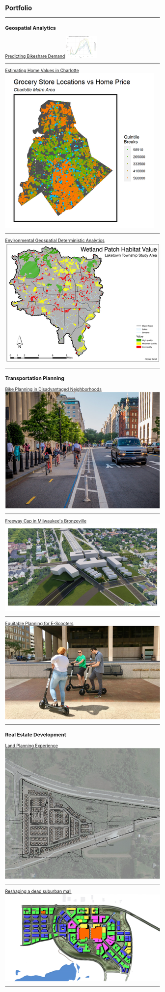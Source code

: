 ## Portfolio

---

### Geospatial Analytics

[Predicting Bikeshare Demand](/sample_page)
<img src="images/Bikeshare/bikeshare_header.png?raw=true" width="100"/>

---
[Estimating Home Values in Charlotte](/sample_page)
<img src="images/508/CLT_header.png?raw=true"/>

---
[Environmental Geospatial Deterministic Analytics](/sample_page)
<img src="images/UMN/runck_header.png?raw=true"/>

---

### Transportation Planning

[Bike Planning in Disadvantaged Neighborhoods](/sample_page)
<img src="images/UMN/capstone_header.jpg?raw=true"/>

---
[Freeway Cap in Milwaukee's Bronzeville](/sample_page)
<img src="images/Freeway cap/Aerial.png?raw=true"/>

---
[Equitable Planning for E-Scooters](/sample_page)
<img src="images/UMN/escooter_header.jpg?raw=true"/>

---

### Real Estate Development

[Land Planning Experience](/sample_page)
<img src="images/continental.png?raw=true"/>

---
[Reshaping a dead suburban mall](/sample_page)
<img src="images/Burnsville mall/Uses.jpg?raw=true"/>

---



